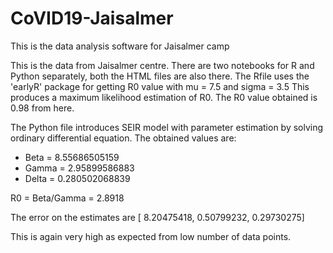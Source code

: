 # CoVID19-Jaisalmer
This is the data analysis software for Jaisalmer camp 

This is the data from Jaisalmer centre. 
There are two notebooks for R and Python separately, both the HTML files are also there.
The Rfile uses the 'earlyR' package for getting R0 value with mu = 7.5 and sigma = 3.5
This produces a maximum likelihood estimation of R0. The R0 value obtained is 0.98 from here.

The Python file introduces SEIR model with parameter estimation by solving ordinary differential equation.
The obtained values are:
* Beta = 8.55686505159 
* Gamma = 2.95899586883 
* Delta = 0.280502068839

R0 = Beta/Gamma = 2.8918

The error on the estimates are [ 8.20475418,  0.50799232,  0.29730275] 

This is again very high as expected from low number of data points.
